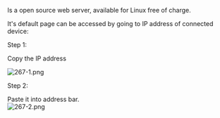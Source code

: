 


  
Is a open source web server, available for Linux free of charge.  
  
It's default page can be accessed by going to IP address of connected device:  
  
Step 1:  
  
Copy the IP address   
  
 ![267-1.png](267-1.png)  
  
Step 2:  
  
Paste it into address bar.  
 ![267-2.png](267-2.png)